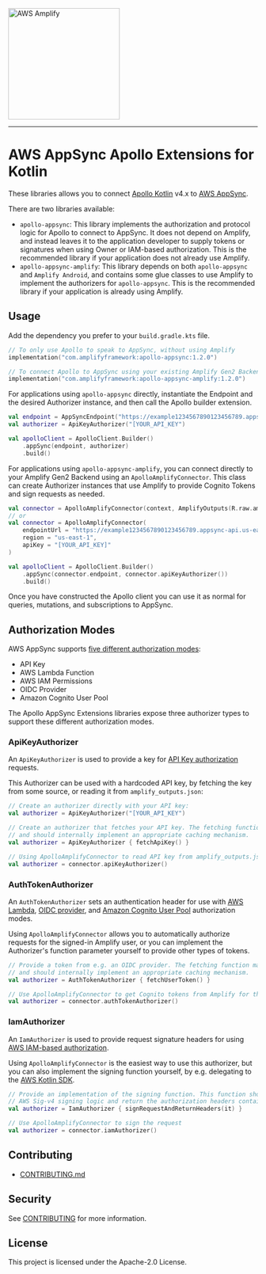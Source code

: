 <img src="https://s3.amazonaws.com/aws-mobile-hub-images/aws-amplify-logo.png" alt="AWS Amplify" width="225">

---

# AWS AppSync Apollo Extensions for Kotlin

These libraries allows you to connect [Apollo Kotlin](https://www.apollographql.com/docs/kotlin/) v4.x to [AWS AppSync](https://aws.amazon.com/pm/appsync/).

There are two libraries available:

- `apollo-appsync`: This library implements the authorization and protocol logic for Apollo to connect to AppSync. It does not depend on Amplify, and instead leaves it to the application developer to supply tokens or signatures when using Owner or IAM-based authorization. This is the recommended library if your application does not already use Amplify.
- `apollo-appsync-amplify`: This library depends on both `apollo-appsync` and `Amplify Android`, and contains some glue classes to use Amplify to implement the authorizers for `apollo-appsync`. This is the recommended library if your application is already using Amplify.

## Usage

Add the dependency you prefer to your `build.gradle.kts` file.

```kotlin
// To only use Apollo to speak to AppSync, without using Amplify
implementation("com.amplifyframework:apollo-appsync:1.2.0")

// To connect Apollo to AppSync using your existing Amplify Gen2 Backend
implementation("com.amplifyframework:apollo-appsync-amplify:1.2.0")
```

For applications using `apollo-appsync` directly, instantiate the Endpoint and the desired Authorizer instance, and then call the Apollo builder extension.

```kotlin
val endpoint = AppSyncEndpoint("https://example1234567890123456789.appsync-api.us-east-1.amazonaws.com/graphql")
val authorizer = ApiKeyAuthorizer("[YOUR_API_KEY")

val apolloClient = ApolloClient.Builder()
    .appSync(endpoint, authorizer)
    .build()
```

For applications using `apollo-appsync-amplify`, you can connect directly to your Amplify Gen2 Backend using an `ApolloAmplifyConnector`. This class can create Authorizer instances that use Amplify to provide Cognito Tokens and sign requests as needed.

```kotlin
val connector = ApolloAmplifyConnector(context, AmplifyOutputs(R.raw.amplify_outputs))
// or
val connector = ApolloAmplifyConnector(
    endpointUrl = "https://example1234567890123456789.appsync-api.us-east-1.amazonaws.com/graphql",
    region = "us-east-1",
    apiKey = "[YOUR_API_KEY]"
)

val apolloClient = ApolloClient.Builder()
    .appSync(connector.endpoint, connector.apiKeyAuthorizer())
    .build()
```

Once you have constructed the Apollo client you can use it as normal for queries, mutations, and subscriptions to AppSync.

## Authorization Modes

AWS AppSync supports [five different authorization modes](https://docs.aws.amazon.com/appsync/latest/devguide/security-authz.html):

- API Key
- AWS Lambda Function
- AWS IAM Permissions
- OIDC Provider
- Amazon Cognito User Pool

The Apollo AppSync Extensions libraries expose three authorizer types to support these different authorization modes.

### ApiKeyAuthorizer

An `ApiKeyAuthorizer` is used to provide a key for [API Key authorization](https://docs.aws.amazon.com/appsync/latest/devguide/security-authz.html#api-key-authorization) requests.

This Authorizer can be used with a hardcoded API key, by fetching the key from some source, or reading it from `amplify_outputs.json`:

```kotlin
// Create an authorizer directly with your API key:
val authorizer = ApiKeyAuthorizer("[YOUR_API_KEY")
```
```kotlin
// Create an authorizer that fetches your API key. The fetching function may be called many times, 
// and should internally implement an appropriate caching mechanism.
val authorizer = ApiKeyAuthorizer { fetchApiKey() }
```
```kotlin
// Using ApolloAmplifyConnector to read API key from amplify_outputs.json
val authorizer = connector.apiKeyAuthorizer()
```

### AuthTokenAuthorizer

An `AuthTokenAuthorizer` sets an authentication header for use with [AWS Lambda](https://docs.aws.amazon.com/appsync/latest/devguide/security-authz.html#aws-lambda-authorization), 
[OIDC provider](https://docs.aws.amazon.com/appsync/latest/devguide/security-authz.html#openid-connect-authorization), and
[Amazon Cognito User Pool](https://docs.aws.amazon.com/appsync/latest/devguide/security-authz.html#amazon-cognito-user-pools-authorization)
authorization modes.

Using `ApolloAmplifyConnector` allows you to automatically authorize requests for the signed-in Amplify user, or you can implement the Authorizer's function parameter yourself to provide other types of tokens.

```kotlin
// Provide a token from e.g. an OIDC provider. The fetching function may be called many times, 
// and should internally implement an appropriate caching mechanism.
val authorizer = AuthTokenAuthorizer { fetchUserToken() }
```
```kotlin
// Use ApolloAmplifyConnector to get Cognito tokens from Amplify for the signed-in user
val authorizer = connector.authTokenAuthorizer()
```

### IamAuthorizer

An `IamAuthorizer` is used to provide request signature headers for using [AWS IAM-based authorization](https://docs.aws.amazon.com/appsync/latest/devguide/security-authz.html#aws-iam-authorization).

Using `ApolloAmplifyConnector` is the easiest way to use this authorizer, but you can also implement the signing function yourself, by e.g. delegating to the [AWS Kotlin SDK](https://github.com/awslabs/aws-sdk-kotlin).

```kotlin
// Provide an implementation of the signing function. This function should implement the 
// AWS Sig-v4 signing logic and return the authorization headers containing the token and signature.
val authorizer = IamAuthorizer { signRequestAndReturnHeaders(it) }
```
```kotlin
// Use ApolloAmplifyConnector to sign the request
val authorizer = connector.iamAuthorizer()
```

## Contributing

- [CONTRIBUTING.md](../CONTRIBUTING.md)

## Security

See [CONTRIBUTING](../CONTRIBUTING.md#security-issue-notifications) for more information.

## License

This project is licensed under the Apache-2.0 License.
